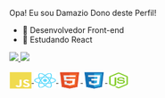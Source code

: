 Opa! Eu sou Damazio Dono deste Perfil!

- 🔭 Desenvolvedor Front-end
- 🌱 Estudando React
<div align="start">
  <a href="https://github.com/WendersonDamazio">
  <img height="180em" src="https://github-readme-stats.vercel.app/api?username=WendersonDamazio&show_icons=true&theme=ommix&include_all_commits=true&count_private=true"/>
  <img height="180em" src="https://github-readme-stats.vercel.app/api/top-langs/?username=WendersonDamazio&layout=compact&langs_count=7&theme=ommix"/>
</div>
<div style="display: inline_block"><br>
  <img align="center" alt="Rafa-Js" height="30" width="40" src="https://raw.githubusercontent.com/devicons/devicon/master/icons/javascript/javascript-plain.svg">
  <img align="center" alt="Rafa-React" height="30" width="40" src="https://raw.githubusercontent.com/devicons/devicon/master/icons/react/react-original.svg">
  <img align="center" alt="Rafa-HTML" height="30" width="40" src="https://raw.githubusercontent.com/devicons/devicon/master/icons/html5/html5-original.svg">
  <img align="center" alt="Rafa-CSS" height="30" width="40" src="https://raw.githubusercontent.com/devicons/devicon/master/icons/css3/css3-original.svg">
  <img align="center" alt="Rafa-NodeJs" height="30" width="40" src="https://raw.githubusercontent.com/devicons/devicon/master/icons/Nodejs/NodeJs-original.svg">
</div>
  
  ##
